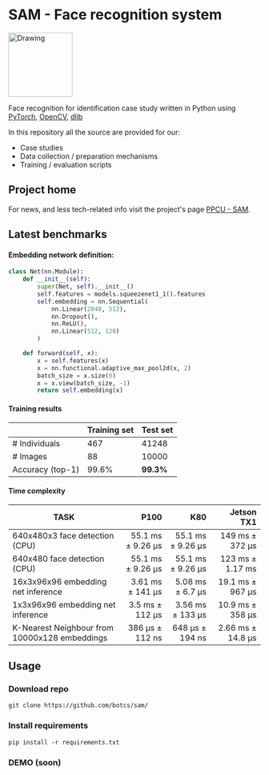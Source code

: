 # SAM - Face recognition system
<img src="http://users.itk.ppke.hu/~botcs/sam/img/logo.png" alt="Drawing" width=128/>


Face recognition for identification case study written in Python using [PyTorch](http://pytorch.org/), [OpenCV](https://opencv.org/), [dlib](http://dlib.net/)

In this repository all the source are provided for our:
- Case studies
- Data collection / preparation mechanisms
- Training / evaluation scripts

## Project home
For news, and less tech-related info visit the project's page [PPCU - SAM](http://users.itk.ppke.hu/~botcs/sam/).

## Latest benchmarks

#### Embedding network definition:
```python
class Net(nn.Module):
    def __init__(self):
        super(Net, self).__init__()
        self.features = models.squeezenet1_1().features
        self.embedding = nn.Sequential(
            nn.Linear(2048, 512),
            nn.Dropout(),
            nn.ReLU(),
            nn.Linear(512, 128)
        )

    def forward(self, x):
        x = self.features(x)
        x = nn.functional.adaptive_max_pool2d(x, 2)
        batch_size = x.size(0)
        x = x.view(batch_size, -1)
        return self.embedding(x)
```

#### Training results
| |Training set|Test set|
---|---|---
\# Individuals | 467 | 41248
\# Images | 88 | 10000
Accuracy (top-1) | 99.6% | __99.3%__

#### Time complexity

| TASK          | P100          | K80           | __Jetson TX1__  |
| ------------- | -------------:| -------------:| -----------:|
640x480x3 face detection (CPU) | 55.1 ms ± 9.26 µs | 55.1 ms ± 9.26 µs | 149 ms ± 372 µs
640x480 face detection (CPU) | 55.1 ms ± 9.26 µs | 55.1 ms ± 9.26 µs | 123 ms ± 1.17 ms
16x3x96x96 embedding net inference | 3.61 ms ± 141 µs | 5.08 ms ± 6.7 µs | 19.1 ms ± 967 µs
1x3x96x96 embedding net inference | 3.5 ms ± 112 µs  | 3.56 ms ± 133 µs | 10.9 ms ± 358 µs
K-Nearest Neighbour from 10000x128 embeddings| 386 µs ± 112 ns | 648 µs ± 194 ns |2.66 ms ± 14.8 µs


## Usage
### Download repo
```
git clone https://github.com/botcs/sam/
```

### Install requirements
```
pip install -r requirements.txt
```

### DEMO (soon)
